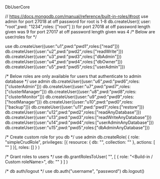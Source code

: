 DbUserCore

// https://docs.mongodb.com/manual/reference/built-in-roles/#root
use admin
for port 27018 at off password for root is 1-8
db.createUser({ user: "root",pwd: "1234",roles: ["root"] })
for port 27018 at off password length given was 9
for port 27017 at off password length given was 4
/* Below are user/roles for <urDb> */

use <urDb>
db.createUser({user:"u1",pwd:"pwd1",roles:["read"]})
db.createUser({user:"u2",pwd:"pwd2",roles:["readWrite"]})
db.createUser({user:"u3",pwd:"pwd3",roles:["dbAdmin"]})
db.createUser({user:"u4",pwd:"pwd4",roles:["dbOwner"]})
db.createUser({user:"u5",pwd:"pwd5",roles:["userAdmin"]})

/* Below roles are only available for users that authenticate to admin database */
use admin
db.createUser({user:"u6",pwd:"pwd6",roles:["clusterAdmin"]})
db.createUser({user:"u7",pwd:"pwd7",roles:["clusterManager"]})
db.createUser({user:"u8",pwd:"pwd8",roles:["clusterMonitor"]})
db.createUser({user:"u9",pwd:"pwd9",roles:["hostManager"]})
db.createUser({user:"u10",pwd:"pwd0",roles:["backup"]})
db.createUser({user:"u11",pwd:"pwd1",roles:["restore"]})
db.createUser({user:"u12",pwd:"pwd2",roles:["readAnyDatabase"]})
db.createUser({user:"u13",pwd:"pwd3",roles:["readWriteAnyDatabase"]})
db.createUser({user:"u14",pwd:"pwd4",roles:["userAdminAnyDatabase"]})
db.createUser({user:"u15",pwd:"pwd5",roles:["dbAdminAnyDatabase"]})

/* Create custom role for you db */
use admin
db.createRole(
  {
    role: "simpleCrudRole",
    privileges: [{ 
      resource: { db: "", collection: "" },
      actions: [ "" ] 
    }],
    roles: []
  }
)

/* Grant roles to users */
use <urDb>
db.grantRolesToUser(
    "<Db Username>",
    [
      { role: "<Build-in / Custom roleName>", db: "<urDb>" }
    ]
)

/*  db auth/logout */
use <urDb>
db.auth("username", "password")
db.logout()